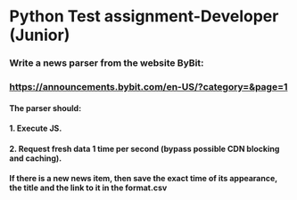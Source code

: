 # Python Test assignment-Developer (Junior)   

### Write a news parser from the website ByBit:   
### https://announcements.bybit.com/en-US/?category=&page=1   

#### The parser should:   
#### 1. Execute JS.   
#### 2. Request fresh data 1 time per second (bypass possible CDN blocking and caching).   

#### If there is a new news item, then save the exact time of its appearance, the title and the link to it in the format.csv
